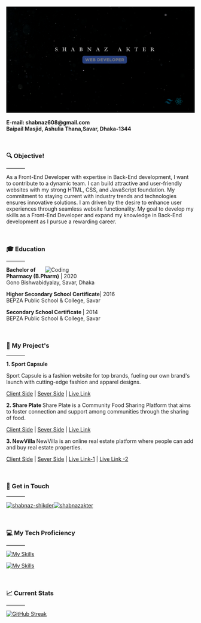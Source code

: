 ![MasterHead](.//GitHub%20cover.png)

<p><strong>E-mail: shabnaz608@gmail.com<br>Baipail Masjid, Ashulia Thana,Savar, Dhaka-1344</strong></p>
<br/>

<h3>🔍 <strong>Objective!</strong></h3>
<hr width="10%" />
<p>As a Front-End Developer with expertise in Back-End development, I want to contribute to a dynamic team. I can build attractive and user-friendly websites with my strong HTML, CSS, and JavaScript foundation. My commitment to staying current with industry trends and technologies ensures innovative solutions. I am driven by the desire to enhance user experiences through seamless website functionality. My goal to develop my skills as a Front-End Developer and expand my knowledge in Back-End development as I pursue a rewarding career.</p>
<br/>

<h3> 🎓 <strong>Education</strong></h3>
<hr width="10%" />
<img align="right" alt="Coding" width="400" src="https://media0.giphy.com/media/paTz7UZbPfTZFRYnnB/giphy.gif?cid=790b761184bda8e87ae8896abec32ced63b35704ebffe73a&rid=giphy.gif&ct=s"
<p><strong>Bachelor of Pharmacy (B.Pharm)</strong> | 2020 <br>
Gono Bishwabidyalay, Savar, Dhaka </p>

<p><strong>Higher Secondary School Certificate</strong>| 2016 <br>
BEPZA Public School & College, Savar</p>

<p><strong>Secondary School Certificate </strong>| 2014 <br>
BEPZA Public School & College, Savar</p>
<br/>

<h3> 🚀 <strong>My Project's</strong></h3>
<hr width="10%" />
<p> 

<strong>1. Sport Capsule </strong>

Sport Capsule is a fashion website for top brands, fueling our own brand's launch with cutting-edge fashion and apparel designs.

[Client Side](https://github.com/Shabnaz21/Sport-Capsule-FrontEnd) | [Sever Side](https://github.com/Shabnaz21/Sport-Capsule-Backend) | [Live Link](https://sport-capsule.web.app/)

<strong>2. Share Plate </strong>
Share Plate is a Community Food Sharing Platform that aims to foster connection and support among communities through the sharing of food.

[Client Side](https://github.com/Shabnaz21/Community-Food-Sharing-Platform-Frontend) | [Sever Side](https://github.com/Shabnaz21/Community-Food-Sharing-Platform-Backend) | [Live Link](https://share-plate-1d8b2.web.app)

<strong>3. NewVilla </strong>
NewVilla is an online real estate platform where people can add and buy real estate properties.

[Client Side](https://github.com/Shabnaz21/Real-estate-Platform-Client-Side) | [Sever Side](https://github.com/Shabnaz21/Real-estate-Platform-Server-Side) | [Live Link-1](https://newvilla-c8d31.firebaseapp.com) | [Live Link -2](https://newvilla.surge.sh)
</p>
<br/>

<h3> 🤝 <Strong>Get in Touch</strong></h3>
<hr width="10%" />
<p align="left">
<a href="https://linkedin.com/in/shabnaz-shikder" target="blank"><img align="center" src="https://raw.githubusercontent.com/rahuldkjain/github-profile-readme-generator/master/src/images/icons/Social/linked-in-alt.svg" alt="shabnaz-shikder" height="30" width="40" /></a><a href="https://twitter.com/shabnaz21" target="blank"><img align="center" src="https://raw.githubusercontent.com/rahuldkjain/github-profile-readme-generator/master/src/images/icons/Social/twitter.svg" alt="shabnazakter" height="30" width="40" /></a>
</p>
<br />

<h3> 💻  <strong>My Tech Proficiency</strong></h3>
<hr width="10%" />
<p align="center">

[![My Skills](https://skillicons.dev/icons?i=html,css,tailwind,js,react)](https://github.com/Shabnaz21)

[![My Skills](https://skillicons.dev/icons?i=git,mongodb,firebase,nodejs,figma)](https://github.com/Shabnaz21)
</p>
<br/>

<h3> 📈 <strong>Current Stats</strong></h3>
<hr width="10%" />

[![GitHub Streak](https://github-readme-streak-stats.herokuapp.com?user=%40Shabnaz21&theme=material-palenight&hide_border=true&border_radius=5)](https://github.com/Shabnaz21)

<br/>
